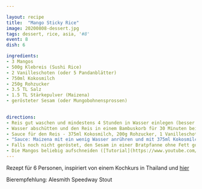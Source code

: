 ```yaml
---

layout: recipe
title:  "Mango Sticky Rice"
image: 20200808-dessert.jpg
tags: dessert, rice, asia, '#8'
event: 8
dish: 6

ingredients:
- 3 Mangos
- 500g Klebreis (Sushi Rice)
- 2 Vanilleschoten (oder 5 Pandanblätter)
- 750ml Kokosmilch
- 250g Rohzucker
- 3.5 TL Salz
- 1.5 TL Stärkepulver (Maizena)
- gerösteter Sesam (oder Mungobohnensprossen)

 
directions:
- Reis gut waschen und mindestens 4 Stunden in Wasser einlegen (besser über Nacht). 
- Wasser abschütten und den Reis in einem Bambuskorb für 30 Minuten bei voller Hitze dämpfen bis er weich ist. Da ich keinen Bambuskorb hatte, habe ich den Reis in ein Küchentuch eingewickelt und mithilfe eines Gemüsesiebs gedämpft. Achtung - es sollte immer genügend Wasser in der Pfanne sein! Nach 20 Minuten kann der Reisklumpen noch gewendet werden, so dass er von beiden Seiten gleichmässig gedämpft wird.
- Sauce für den Reis - 375ml Kokosmilch, 200g Rohzucker, 1 Vanilleschote und 2.5TL Salz in einer Pfanne aufkochen. Vom Herd nehmen und mit dem fertig gedämpften, noch heissen Reis vermengen. Das ganze Stehen lassen (darf abkühlen und kann bis hier gut im Voraus vorbereitet werden).
- "Sauce: Maizena mit ein wenig Wasser anrühren und mit 375ml Kokosmilch, 1 Vanilleschote und 1TL Salz in eine Pfanne geben. Das ganze bei gutem Rühren aufkochen und warten bis es eindickt. Anschliessend die 50g Rohzucker einrühren und vom Herd nehmen."
- Falls noch nicht geröstet, den Sesam in einer Bratpfanne ohne Fett goldbraun rösten.
- Die Mangos beliebig aufschneiden ([Tutorial](https://www.youtube.com/watch?v=yE0NGXZ_HBs)) und auf einem Teller mit dem Sticky Rice anrichten und mit der Sauce und dem Sesam garnieren.
---
```


Rezept für 6 Personen, inspiriert von einem Kochkurs in Thailand und [hier](https://asiastreetfood.com/rezepte/suesse-mango-mit-klebreis/)

Bierempfehlung: Alesmith Speedway Stout
